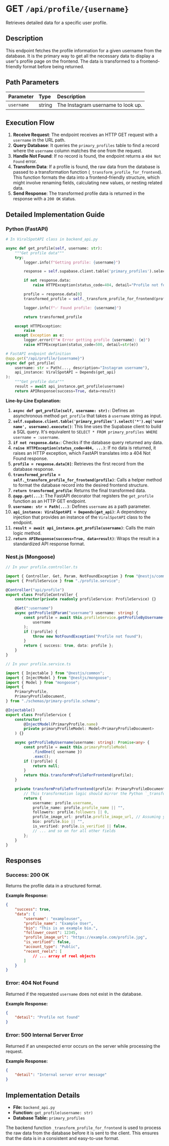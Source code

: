 # GET `/api/profile/{username}`

Retrieves detailed data for a specific user profile.

## Description

This endpoint fetches the profile information for a given username from the database. It is the primary way to get all the necessary data to display a user's profile page on the frontend. The data is transformed to a frontend-friendly format before being returned.

## Path Parameters

| Parameter  | Type   | Description                        |
| :--------- | :----- | :--------------------------------- |
| `username` | string | The Instagram username to look up. |

## Execution Flow

1.  **Receive Request**: The endpoint receives an HTTP GET request with a `username` in the URL path.
2.  **Query Database**: It queries the `primary_profiles` table to find a record where the `username` column matches the one from the request.
3.  **Handle Not Found**: If no record is found, the endpoint returns a `404 Not Found` error.
4.  **Transform Data**: If a profile is found, the raw data from the database is passed to a transformation function (`_transform_profile_for_frontend`). This function formats the data into a frontend-friendly structure, which might involve renaming fields, calculating new values, or nesting related data.
5.  **Send Response**: The transformed profile data is returned in the response with a `200 OK` status.

## Detailed Implementation Guide

### Python (FastAPI)

```python
# In ViralSpotAPI class in backend_api.py

async def get_profile(self, username: str):
    """Get profile data"""
    try:
        logger.info(f"Getting profile: {username}")

        response = self.supabase.client.table('primary_profiles').select('*').eq('username', username).execute()

        if not response.data:
            raise HTTPException(status_code=404, detail="Profile not found")

        profile = response.data[0]
        transformed_profile = self._transform_profile_for_frontend(profile)

        logger.info(f"✅ Found profile: {username}")

        return transformed_profile

    except HTTPException:
        raise
    except Exception as e:
        logger.error(f"❌ Error getting profile {username}: {e}")
        raise HTTPException(status_code=500, detail=str(e))

# FastAPI endpoint definition
@app.get("/api/profile/{username}")
async def get_profile(
    username: str = Path(..., description="Instagram username"),
    api_instance: ViralSpotAPI = Depends(get_api)
):
    """Get profile data"""
    result = await api_instance.get_profile(username)
    return APIResponse(success=True, data=result)
```

**Line-by-Line Explanation:**

1.  **`async def get_profile(self, username: str):`**: Defines an asynchronous method `get_profile` that takes a `username` string as input.
2.  **`self.supabase.client.table('primary_profiles').select('*').eq('username', username).execute()`**: This line uses the Supabase client to build a SQL query. It's equivalent to `SELECT * FROM primary_profiles WHERE username = :username`.
3.  **`if not response.data:`**: Checks if the database query returned any data.
4.  **`raise HTTPException(status_code=404, ...)`**: If no data is returned, it raises an HTTP exception, which FastAPI translates into a 404 Not Found response.
5.  **`profile = response.data[0]`**: Retrieves the first record from the database response.
6.  **`transformed_profile = self._transform_profile_for_frontend(profile)`**: Calls a helper method to format the database record into the desired frontend structure.
7.  **`return transformed_profile`**: Returns the final transformed data.
8.  **`@app.get(...)`**: The FastAPI decorator that registers the `get_profile` function as an HTTP GET endpoint.
9.  **`username: str = Path(...)`**: Defines `username` as a path parameter.
10. **`api_instance: ViralSpotAPI = Depends(get_api)`**: A dependency injection that provides an instance of the `ViralSpotAPI` class to the endpoint.
11. **`result = await api_instance.get_profile(username)`**: Calls the main logic method.
12. **`return APIResponse(success=True, data=result)`**: Wraps the result in a standardized API response format.

### Nest.js (Mongoose)

```typescript
// In your profile.controller.ts

import { Controller, Get, Param, NotFoundException } from "@nestjs/common";
import { ProfileService } from "./profile.service";

@Controller("api/profile")
export class ProfileController {
    constructor(private readonly profileService: ProfileService) {}

    @Get(":username")
    async getProfile(@Param("username") username: string) {
        const profile = await this.profileService.getProfileByUsername(
            username
        );
        if (!profile) {
            throw new NotFoundException("Profile not found");
        }
        return { success: true, data: profile };
    }
}

// In your profile.service.ts

import { Injectable } from "@nestjs/common";
import { InjectModel } from "@nestjs/mongoose";
import { Model } from "mongoose";
import {
    PrimaryProfile,
    PrimaryProfileDocument,
} from "./schemas/primary-profile.schema";

@Injectable()
export class ProfileService {
    constructor(
        @InjectModel(PrimaryProfile.name)
        private primaryProfileModel: Model<PrimaryProfileDocument>
    ) {}

    async getProfileByUsername(username: string): Promise<any> {
        const profile = await this.primaryProfileModel
            .findOne({ username })
            .exec();
        if (!profile) {
            return null;
        }
        return this.transformProfileForFrontend(profile);
    }

    private transformProfileForFrontend(profile: PrimaryProfileDocument): any {
        // This transformation logic should mirror the Python `_transform_profile_for_frontend`
        return {
            username: profile.username,
            profile_name: profile.profile_name || "",
            followers: profile.followers || 0,
            profile_image_url: profile.profile_image_url, // Assuming you handle CDN URLs
            bio: profile.bio || "",
            is_verified: profile.is_verified || false,
            // ... and so on for all other fields
        };
    }
}
```

## Responses

### Success: 200 OK

Returns the profile data in a structured format.

**Example Response:**

```json
{
    "success": true,
    "data": {
        "username": "exampleuser",
        "profile_name": "Example User",
        "bio": "This is an example bio.",
        "follower_count": 12345,
        "profile_image_url": "https://example.com/profile.jpg",
        "is_verified": false,
        "account_type": "Public",
        "recent_reels": [
            // ... array of reel objects
        ]
    }
}
```

### Error: 404 Not Found

Returned if the requested `username` does not exist in the database.

**Example Response:**

```json
{
    "detail": "Profile not found"
}
```

### Error: 500 Internal Server Error

Returned if an unexpected error occurs on the server while processing the request.

**Example Response:**

```json
{
    "detail": "Internal server error message"
}
```

## Implementation Details

-   **File:** `backend_api.py`
-   **Function:** `get_profile(username: str)`
-   **Database Table:** `primary_profiles`

The backend function `_transform_profile_for_frontend` is used to process the raw data from the database before it is sent to the client. This ensures that the data is in a consistent and easy-to-use format.
